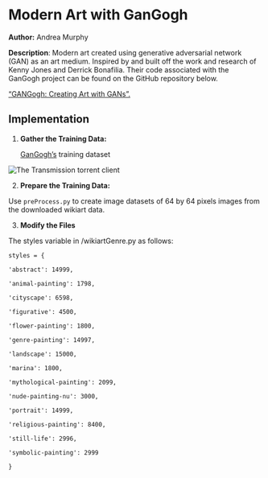 
# Modern Art with GanGogh

**Author:** Andrea Murphy
  
**Description**: Modern art created using generative adversarial network (GAN) as an art medium. Inspired by and built off the work and research of Kenny Jones and Derrick Bonafilia. Their code associated with the GanGogh project can be found on the GitHub repository below.

[“GANGogh: Creating Art with GANs”.](https://github.com/rkjones4/GANGogh)

## Implementation


 1. **Gather the Training Data:**
 

	[GanGogh’s](http://academictorrents.com/details/1d154cde2fab9ec8039becd03d9bb877614d351b) training dataset



![The Transmission torrent client ](https://photos.app.goo.gl/sYSLzF4UpzD4Mvt97)




 2. **Prepare the Training Data:**

Use `preProcess.py` to create image datasets of 64 by 64 pixels images from the downloaded wikiart data.


 3. **Modify the Files**
 


The styles variable in /wikiartGenre.py as follows:
    
    styles = {
    
    'abstract': 14999,
    
    'animal-painting': 1798,
    
    'cityscape': 6598,
    
    'figurative': 4500,
    
    'flower-painting': 1800,
    
    'genre-painting': 14997,
    
    'landscape': 15000,
    
    'marina': 1800,
    
    'mythological-painting': 2099,
    
    'nude-painting-nu': 3000,
    
    'portrait': 14999,
    
    'religious-painting': 8400,
    
    'still-life': 2996,
    
    'symbolic-painting': 2999
    
    }
    
 
 
    
